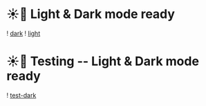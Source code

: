 # ☀️🌙 Light & Dark mode ready
! [dark](https://github.com/F-e-n-y-x/Font-to-SVG/blob/main/screenshots/dark.png?raw=true)
! [light](https://github.com/F-e-n-y-x/Font-to-SVG/blob/main/screenshots/light.png?raw=true)

# ☀️🌙 Testing -- Light & Dark mode ready
! [test-dark](https://github.com/F-e-n-y-x/Font-to-SVG/blob/main/screenshots/dark-test.png?raw=true)
